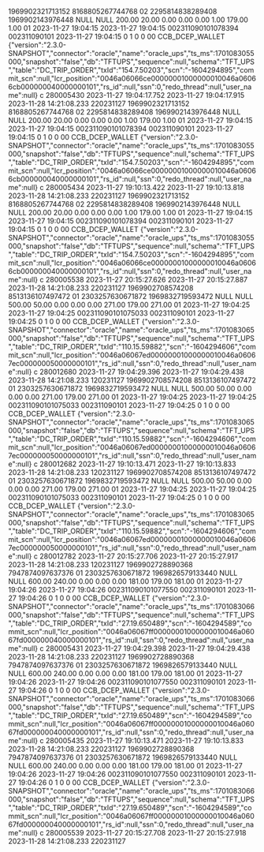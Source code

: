 1969902321713152	8168805267744768	02	2295814838289408	1969902143976448	NULL	NULL	200.00	20.00	0.00	0.00	0.00	1.00	179.00	1.00	01	2023-11-27 19:04:15	2023-11-27 19:04:15	002311090101078394	002311090101	2023-11-27 19:04:15	0	1	0	0	00	CCB_DCEP_WALLET	{"version":"2.3.0-SNAPSHOT","connector":"oracle","name":"oracle_ups","ts_ms":1701083055000,"snapshot":"false","db":"TFTUPS","sequence":null,"schema":"TFT_UPS","table":"DC_TRIP_ORDER","txId":"154.7.50203","scn":"-1604294895","commit_scn":null,"lcr_position":"0046a06066ce00000001000000010046a06066cb000000040000000101","rs_id":null,"ssn":0,"redo_thread":null,"user_name":null}	c	280005430	2023-11-27 19:04:17.752	2023-11-27 19:04:17.915	2023-11-28 14:21:08.233	220231127
1969902321713152	8168805267744768	02	2295814838289408	1969902143976448	NULL	NULL	200.00	20.00	0.00	0.00	0.00	1.00	179.00	1.00	01	2023-11-27 19:04:15	2023-11-27 19:04:15	002311090101078394	002311090101	2023-11-27 19:04:15	0	1	0	0	00	CCB_DCEP_WALLET	{"version":"2.3.0-SNAPSHOT","connector":"oracle","name":"oracle_ups","ts_ms":1701083055000,"snapshot":"false","db":"TFTUPS","sequence":null,"schema":"TFT_UPS","table":"DC_TRIP_ORDER","txId":"154.7.50203","scn":"-1604294895","commit_scn":null,"lcr_position":"0046a06066ce00000001000000010046a06066cb000000040000000101","rs_id":null,"ssn":0,"redo_thread":null,"user_name":null}	c	280005434	2023-11-27 19:10:13.422	2023-11-27 19:10:13.818	2023-11-28 14:21:08.233	220231127
1969902321713152	8168805267744768	02	2295814838289408	1969902143976448	NULL	NULL	200.00	20.00	0.00	0.00	0.00	1.00	179.00	1.00	01	2023-11-27 19:04:15	2023-11-27 19:04:15	002311090101078394	002311090101	2023-11-27 19:04:15	0	1	0	0	00	CCB_DCEP_WALLET	{"version":"2.3.0-SNAPSHOT","connector":"oracle","name":"oracle_ups","ts_ms":1701083055000,"snapshot":"false","db":"TFTUPS","sequence":null,"schema":"TFT_UPS","table":"DC_TRIP_ORDER","txId":"154.7.50203","scn":"-1604294895","commit_scn":null,"lcr_position":"0046a06066ce00000001000000010046a06066cb000000040000000101","rs_id":null,"ssn":0,"redo_thread":null,"user_name":null}	c	280005538	2023-11-27 20:15:27.626	2023-11-27 20:15:27.887	2023-11-28 14:21:08.233	220231127
1969902708574208	8513136107497472	01	2303257630671872	1969832719593472	NULL	NULL	500.00	50.00	0.00	0.00	0.00	271.00	179.00	271.00	01	2023-11-27 19:04:25	2023-11-27 19:04:25	002311090101075033	002311090101	2023-11-27 19:04:25	0	1	0	0	00	CCB_DCEP_WALLET	{"version":"2.3.0-SNAPSHOT","connector":"oracle","name":"oracle_ups","ts_ms":1701083065000,"snapshot":"false","db":"TFTUPS","sequence":null,"schema":"TFT_UPS","table":"DC_TRIP_ORDER","txId":"110.15.59882","scn":"-1604294606","commit_scn":null,"lcr_position":"0046a06067ed00000001000000010046a06067ec000000050000000101","rs_id":null,"ssn":0,"redo_thread":null,"user_name":null}	c	280012680	2023-11-27 19:04:29.396	2023-11-27 19:04:29.438	2023-11-28 14:21:08.233	120231127
1969902708574208	8513136107497472	01	2303257630671872	1969832719593472	NULL	NULL	500.00	50.00	0.00	0.00	0.00	271.00	179.00	271.00	01	2023-11-27 19:04:25	2023-11-27 19:04:25	002311090101075033	002311090101	2023-11-27 19:04:25	0	1	0	0	00	CCB_DCEP_WALLET	{"version":"2.3.0-SNAPSHOT","connector":"oracle","name":"oracle_ups","ts_ms":1701083065000,"snapshot":"false","db":"TFTUPS","sequence":null,"schema":"TFT_UPS","table":"DC_TRIP_ORDER","txId":"110.15.59882","scn":"-1604294606","commit_scn":null,"lcr_position":"0046a06067ed00000001000000010046a06067ec000000050000000101","rs_id":null,"ssn":0,"redo_thread":null,"user_name":null}	c	280012682	2023-11-27 19:10:13.471	2023-11-27 19:10:13.833	2023-11-28 14:21:08.233	120231127
1969902708574208	8513136107497472	01	2303257630671872	1969832719593472	NULL	NULL	500.00	50.00	0.00	0.00	0.00	271.00	179.00	271.00	01	2023-11-27 19:04:25	2023-11-27 19:04:25	002311090101075033	002311090101	2023-11-27 19:04:25	0	1	0	0	00	CCB_DCEP_WALLET	{"version":"2.3.0-SNAPSHOT","connector":"oracle","name":"oracle_ups","ts_ms":1701083065000,"snapshot":"false","db":"TFTUPS","sequence":null,"schema":"TFT_UPS","table":"DC_TRIP_ORDER","txId":"110.15.59882","scn":"-1604294606","commit_scn":null,"lcr_position":"0046a06067ed00000001000000010046a06067ec000000050000000101","rs_id":null,"ssn":0,"redo_thread":null,"user_name":null}	c	280012782	2023-11-27 20:15:27.706	2023-11-27 20:15:27.917	2023-11-28 14:21:08.233	120231127
1969902728890368	7947874097637376	01	2303257630671872	1969826579133440	NULL	NULL	600.00	240.00	0.00	0.00	0.00	181.00	179.00	181.00	01	2023-11-27 19:04:26	2023-11-27 19:04:26	002311090101077550	002311090101	2023-11-27 19:04:26	0	1	0	0	00	CCB_DCEP_WALLET	{"version":"2.3.0-SNAPSHOT","connector":"oracle","name":"oracle_ups","ts_ms":1701083066000,"snapshot":"false","db":"TFTUPS","sequence":null,"schema":"TFT_UPS","table":"DC_TRIP_ORDER","txId":"27.19.650489","scn":"-1604294589","commit_scn":null,"lcr_position":"0046a06067ff00000001000000010046a06067fd000000040000000101","rs_id":null,"ssn":0,"redo_thread":null,"user_name":null}	c	280005431	2023-11-27 19:04:29.398	2023-11-27 19:04:29.438	2023-11-28 14:21:08.233	220231127
1969902728890368	7947874097637376	01	2303257630671872	1969826579133440	NULL	NULL	600.00	240.00	0.00	0.00	0.00	181.00	179.00	181.00	01	2023-11-27 19:04:26	2023-11-27 19:04:26	002311090101077550	002311090101	2023-11-27 19:04:26	0	1	0	0	00	CCB_DCEP_WALLET	{"version":"2.3.0-SNAPSHOT","connector":"oracle","name":"oracle_ups","ts_ms":1701083066000,"snapshot":"false","db":"TFTUPS","sequence":null,"schema":"TFT_UPS","table":"DC_TRIP_ORDER","txId":"27.19.650489","scn":"-1604294589","commit_scn":null,"lcr_position":"0046a06067ff00000001000000010046a06067fd000000040000000101","rs_id":null,"ssn":0,"redo_thread":null,"user_name":null}	c	280005435	2023-11-27 19:10:13.471	2023-11-27 19:10:13.833	2023-11-28 14:21:08.233	220231127
1969902728890368	7947874097637376	01	2303257630671872	1969826579133440	NULL	NULL	600.00	240.00	0.00	0.00	0.00	181.00	179.00	181.00	01	2023-11-27 19:04:26	2023-11-27 19:04:26	002311090101077550	002311090101	2023-11-27 19:04:26	0	1	0	0	00	CCB_DCEP_WALLET	{"version":"2.3.0-SNAPSHOT","connector":"oracle","name":"oracle_ups","ts_ms":1701083066000,"snapshot":"false","db":"TFTUPS","sequence":null,"schema":"TFT_UPS","table":"DC_TRIP_ORDER","txId":"27.19.650489","scn":"-1604294589","commit_scn":null,"lcr_position":"0046a06067ff00000001000000010046a06067fd000000040000000101","rs_id":null,"ssn":0,"redo_thread":null,"user_name":null}	c	280005539	2023-11-27 20:15:27.708	2023-11-27 20:15:27.918	2023-11-28 14:21:08.233	220231127